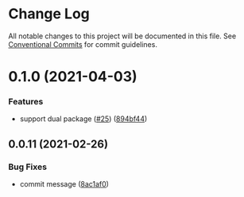 # Change Log

All notable changes to this project will be documented in this file.
See [Conventional Commits](https://conventionalcommits.org) for commit guidelines.

<a name="0.1.0"></a>

# 0.1.0 (2021-04-03)

### Features

- support dual package ([#25](https://github.com/Himenon/template-js/issues/25)) ([894bf44](https://github.com/Himenon/template-js/commit/894bf44))

<a name="0.0.11"></a>

## 0.0.11 (2021-02-26)

### Bug Fixes

- commit message ([8ac1af0](https://github.com/Himenon/template-js/commit/8ac1af0))
